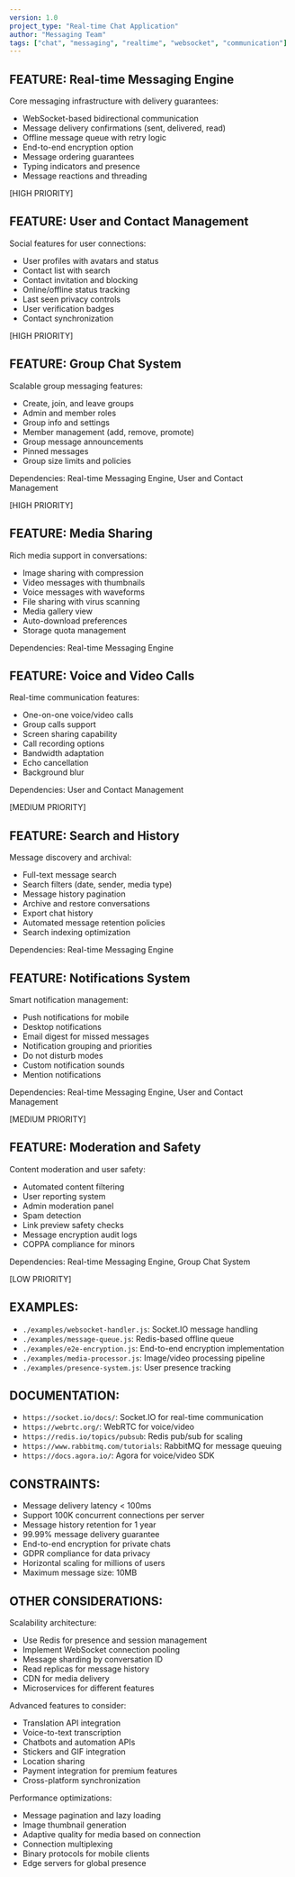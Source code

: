 ```yaml
---
version: 1.0
project_type: "Real-time Chat Application"
author: "Messaging Team"
tags: ["chat", "messaging", "realtime", "websocket", "communication"]
---
```


## FEATURE: Real-time Messaging Engine

Core messaging infrastructure with delivery guarantees:

- WebSocket-based bidirectional communication
- Message delivery confirmations (sent, delivered, read)
- Offline message queue with retry logic
- End-to-end encryption option
- Message ordering guarantees
- Typing indicators and presence
- Message reactions and threading

[HIGH PRIORITY]

## FEATURE: User and Contact Management

Social features for user connections:

- User profiles with avatars and status
- Contact list with search
- Contact invitation and blocking
- Online/offline status tracking
- Last seen privacy controls
- User verification badges
- Contact synchronization

[HIGH PRIORITY]

## FEATURE: Group Chat System

Scalable group messaging features:

- Create, join, and leave groups
- Admin and member roles
- Group info and settings
- Member management (add, remove, promote)
- Group message announcements
- Pinned messages
- Group size limits and policies

Dependencies: Real-time Messaging Engine, User and Contact Management

[HIGH PRIORITY]

## FEATURE: Media Sharing

Rich media support in conversations:

- Image sharing with compression
- Video messages with thumbnails
- Voice messages with waveforms
- File sharing with virus scanning
- Media gallery view
- Auto-download preferences
- Storage quota management

Dependencies: Real-time Messaging Engine

## FEATURE: Voice and Video Calls

Real-time communication features:

- One-on-one voice/video calls
- Group calls support
- Screen sharing capability
- Call recording options
- Bandwidth adaptation
- Echo cancellation
- Background blur

Dependencies: User and Contact Management

[MEDIUM PRIORITY]

## FEATURE: Search and History

Message discovery and archival:

- Full-text message search
- Search filters (date, sender, media type)
- Message history pagination
- Archive and restore conversations
- Export chat history
- Automated message retention policies
- Search indexing optimization

Dependencies: Real-time Messaging Engine

## FEATURE: Notifications System

Smart notification management:

- Push notifications for mobile
- Desktop notifications
- Email digest for missed messages
- Notification grouping and priorities
- Do not disturb modes
- Custom notification sounds
- Mention notifications

Dependencies: Real-time Messaging Engine, User and Contact Management

[MEDIUM PRIORITY]

## FEATURE: Moderation and Safety

Content moderation and user safety:

- Automated content filtering
- User reporting system
- Admin moderation panel
- Spam detection
- Link preview safety checks
- Message encryption audit logs
- COPPA compliance for minors

Dependencies: Real-time Messaging Engine, Group Chat System

[LOW PRIORITY]

## EXAMPLES:

- `./examples/websocket-handler.js`: Socket.IO message handling
- `./examples/message-queue.js`: Redis-based offline queue
- `./examples/e2e-encryption.js`: End-to-end encryption implementation
- `./examples/media-processor.js`: Image/video processing pipeline
- `./examples/presence-system.js`: User presence tracking

## DOCUMENTATION:

- `https://socket.io/docs/`: Socket.IO for real-time communication
- `https://webrtc.org/`: WebRTC for voice/video
- `https://redis.io/topics/pubsub`: Redis pub/sub for scaling
- `https://www.rabbitmq.com/tutorials`: RabbitMQ for message queuing
- `https://docs.agora.io/`: Agora for voice/video SDK

## CONSTRAINTS:

- Message delivery latency < 100ms
- Support 100K concurrent connections per server
- Message history retention for 1 year
- 99.99% message delivery guarantee
- End-to-end encryption for private chats
- GDPR compliance for data privacy
- Horizontal scaling for millions of users
- Maximum message size: 10MB

## OTHER CONSIDERATIONS:

Scalability architecture:
- Use Redis for presence and session management
- Implement WebSocket connection pooling
- Message sharding by conversation ID
- Read replicas for message history
- CDN for media delivery
- Microservices for different features

Advanced features to consider:
- Translation API integration
- Voice-to-text transcription
- Chatbots and automation APIs
- Stickers and GIF integration
- Location sharing
- Payment integration for premium features
- Cross-platform synchronization

Performance optimizations:
- Message pagination and lazy loading
- Image thumbnail generation
- Adaptive quality for media based on connection
- Connection multiplexing
- Binary protocols for mobile clients
- Edge servers for global presence